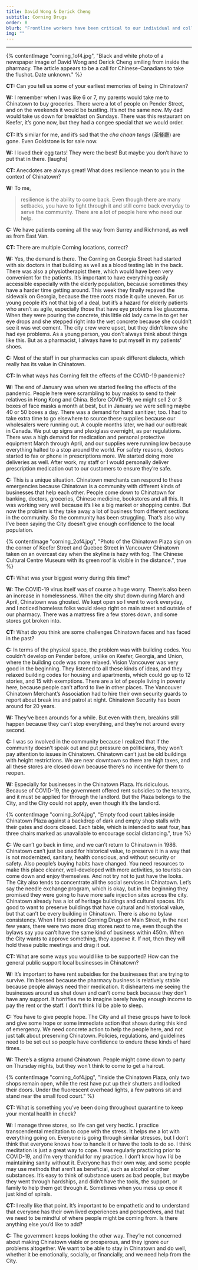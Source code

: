 ```yaml
---
title: David Wong & Derick Cheng
subtitle: Corning Drugs
order: 8
blurb: "Frontline workers have been critical to our individual and collective well-being throughout the pandemic. Who better to interview about the pandemic, resilience, and Chinatown, than frontline workers who operate Corning Drugs, a pharmacy located at 515 Main Street that’s been operating since 1972? David Wong and his mentor Derick Cheng chat with <em>Chinatown Today</em> about challenges the Chinatown business community face as a result of the pandemic, such as lack of rent subsidy and a changing client demographic. David reminds us that the pandemic is truly a global phenomenon, and that the care we give to one another can be seen through the medical masks we’ve sent, crisscrossing the Pacific, in each others’ times of need."
img: ""
---
```


<hr class="bios__hr">

{% contentImage "corning_1of4.jpg", "Black and white photo of a newspaper image of David Wong and Derick Cheng smiling from inside the pharmacy. The article appears to be a call for Chinese-Canadians to take the flushot. Date unknown." %}

**CT:** Can you tell us some of your earliest memories of being in Chinatown?

**W:** I remember when I was like 6 or 7, my parents would take me to Chinatown to buy groceries. There were a lot of people on Pender Street, and on the weekends it would be bustling. It’s not the same now. My dad would take us down for breakfast on Sundays. There was this restaurant on Keefer, it’s gone now, but they had a congee special that we would order.

**CT:** It’s similar for me, and it’s sad that the <em>cha chaan tengs</em> (茶餐廳) are gone. Even Goldstone is for sale now.

**W:** I loved their egg tarts! They were the best! But maybe you don’t have to put that in there. [laughs]

**CT:** Anecdotes are always great! What does resilience mean to you in the context of Chinatown?

**W:** To me,

<blockquote> resilience is the ability to come back. Even though there are many setbacks, you have to fight through it and still come back everyday to serve the community. There are a lot of people here who need our help.</blockquote>

**C:** We have patients coming all the way from Surrey and Richmond, as well as from East Van.

**CT:** There are multiple Corning locations, correct?

**W:** Yes, the demand is there. The Corning on Georgia Street had started with six doctors in that building as well as a blood testing lab in the back. There was also a physiotherapist there, which would have been very convenient for the patients. It’s important to have everything easily accessible especially with the elderly population, because sometimes they have a harder time getting around. This week they finally repaved the sidewalk on Georgia, because the tree roots made it quite uneven. For us young people it’s not that big of a deal, but it’s a hazard for elderly patients who aren’t as agile, especially those that have eye problems like glaucoma. When they were pouring the concrete, this little old lady came in to get her eye drops and she stepped right into the wet concrete because she couldn’t see it was wet cement. The city crew were upset, but they didn’t know she had eye problems. As a young person, you don’t always think about things like this. But as a pharmacist, I always have to put myself in my patients’ shoes.

**C:** Most of the staff in our pharmacies can speak different dialects, which really has its value in Chinatown.

**CT:** In what ways has Corning felt the effects of the COVID-19 pandemic?

**W:** The end of January was when we started feeling the effects of the pandemic. People here were scrambling to buy masks to send to their relatives in Hong Kong and China. Before COVID-19, we might sell 2 or 3 boxes of face masks a month at best, but in January we were selling maybe 40 or 50 boxes a day. There was a demand for hand sanitizer, too. I had to take extra time to go elsewhere to source these supplies because our wholesalers were running out. A couple months later, we had our outbreak in Canada. We put up signs and plexiglass overnight, as per regulations. There was a high demand for medication and personal protective equipment March through April, and our supplies were running low because everything halted to a stop around the world. For safety reasons, doctors started to fax or phone in prescriptions more. We started doing more deliveries as well. After work, my staff or I would personally deliver prescription medication out to our customers to ensure they’re safe.

**C:** This is a unique situation. Chinatown merchants can respond to these emergencies because Chinatown is a community with different kinds of businesses that help each other. People come down to Chinatown for banking, doctors, groceries, Chinese medicine, bookstores and all this. It was working very well because it’s like a big market or shopping centre. But now the problem is they take away a lot of business from different sections in the community. So the community has been struggling. That’s also why I’ve been saying the City doesn’t give enough confidence to the local population.

{% contentImage "corning_2of4.jpg", "Photo of the Chinatown Plaza sign on the corner of Keefer Street and Quebec Street in Vancouver Chinatown taken on an overcast day when the skyline is hazy with fog. The Chinese Cultural Centre Museum with its green roof is visible in the distance.", true %}

**CT:** What was your biggest worry during this time?

**W:** The COVID-19 virus itself was of course a huge worry. There’s also been an increase in homelessness. When the city shut down during March and April, Chinatown was ghosted. We kept open so I went to work everyday, and I noticed homeless folks would sleep right on main street and outside of our pharmacy. There was a mattress fire a few stores down, and some stores got broken into.

**CT:** What do you think are some challenges Chinatown faces and has faced in the past?

**C:** In terms of the physical space, the problem was with building codes. You couldn’t develop on Pender before, unlike on Keefer, Georgia, and Union, where the building code was more relaxed. Vision Vancouver was very good in the beginning. They listened to all these kinds of ideas, and they relaxed building codes for housing and apartments, which could go up to 12 stories, and 15 with exemptions. There are a lot of people living in poverty here, because people can’t afford to live in other places. The Vancouver Chinatown Merchant’s Association had to hire their own security guards to report about break ins and patrol at night. Chinatown Security has been around for 20 years.

**W:** They’ve been arounds for a while. But even with them, breakins still happen because they can’t stop everything, and they’re not around every second.

**C:** I was so involved in the community because I realized that if the community doesn’t speak out and put pressure on politicians, they won’t pay attention to issues in Chinatown. Chinatown can’t just be old buildings with height restrictions. We are near downtown so there are high taxes, and all these stores are closed down because there’s no incentive for them to reopen.

**W:** Especially for businesses in the Chinatown Plaza. It’s ridiculous. Because of COVID-19, the government offered rent subsidies to the tenants, and it must be applied for through the landlord. But the Plaza belongs to the City, and the City could not apply, even though it’s the landlord.

{% contentImage "corning_3of4.jpg", "Empty food court tables inside Chinatown Plaza against a backdrop of dark and empty shop stalls with their gates and doors closed. Each table, which is intended to seat four, has three chairs marked as unavailable to encourage social distancing.", true %}

**C:** We can’t go back in time, and we can’t return to Chinatown in 1986. Chinatown can’t just be used for historical value, to preserve it in a way that is not modernized, sanitary, health conscious, and without security or safety. Also people’s buying habits have changed. You need resources to make this place cleaner, well-developed with more activities, so tourists can come down and enjoy themselves. And not try not to just have the looks. The City also tends to concentrate all the social services in Chinatown. Let’s say the needle exchange program, which is okay, but in the beginning they promised they were going to have more safe injection sites across the city. Chinatown already has a lot of heritage buildings and cultural spaces. It’s good to want to preserve buildings that have cultural and historical value, but that can’t be every building in Chinatown. There is also no bylaw consistency. When I first opened Corning Drugs on Main Street, in the next few years, there were two more drug stores next to me, even though the bylaws say you can’t have the same kind of business within 450m. When the City wants to approve something, they approve it. If not, then they will hold these public meetings and drag it out.

**CT:** What are some ways you would like to be supported? How can the general public support local businesses in Chinatown?

**W:** It’s important to have rent subsidies for the businesses that are trying to survive. I’m blessed because the pharmacy business is relatively stable because people always need their medication. It disheartens me seeing the businesses around us shut down and can’t come back because they don’t have any support. It horrifies me to imagine barely having enough income to pay the rent or the staff. I don’t think I’d be able to sleep.

**C:** You have to give people hope. The City and all these groups have to look and give some hope or some immediate action that shows during this kind of emergency. We need concrete action to help the people here, and not just talk about preserving Chinatown. Policies, regulations, and guidelines need to be set out so people have confidence to endure these kinds of hard times.

**W:** There’s a stigma around Chinatown. People might come down to party on Thursday nights, but they won’t think to come to get a haircut.

{% contentImage "corning_4of4.jpg", "Inside the Chinatown Plaza, only two shops remain open, while the rest have put up their shutters and locked their doors. Under the fluorescent overhead lights, a few patrons sit and stand near the small food court." %}

**CT:** What is something you’ve been doing throughout quarantine to keep your mental health in check?

**W:** I manage three stores, so life can get very hectic. I practice transcendental meditation to cope with the stress. It helps me a lot with everything going on. Everyone is going through similar stresses, but I don’t think that everyone knows how to handle it or have the tools to do so. I think meditation is just a great way to cope. I was regularly practicing prior to COVID-19, and I’m very thankful for my practice. I don’t know how I’d be maintaining sanity without it. Everyone has their own way, and some people may use methods that aren’t as beneficial, such as alcohol or other substances. It’s easy to think of substance users as bad people, but maybe they went through hardships, and didn’t have the tools, the support, or family to help them get through it. Sometimes when you mess up once it just kind of spirals.

**CT:** I really like that point. It’s important to be empathetic and to understand that everyone has their own lived experiences and perspectives, and that we need to be mindful of where people might be coming from. Is there anything else you’d like to add?

**C:** The government keeps looking the other way. They’re not concerned about making Chinatown viable or prosperous, and they ignore our problems altogether. We want to be able to stay in Chinatown and do well, whether it be emotionally, socially, or financially, and we need help from the City.
